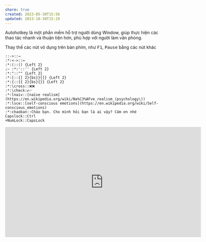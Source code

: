 ```yaml
---
share: true
created: 2023-05-30T15:56
updated: 2023-10-30T15:29
---
```


Autohotkey là một phần mềm hỗ trợ người dùng Window, giúp thực hiện các thao tác nhanh và thuận tiện hơn, phù hợp với người làm văn phòng.

Thay thế các nút vô dụng trên bàn phím, như <kbd>F1</kbd>, <kbd>Pause</kbd> bằng các nút khác
```
::->::→
:*:<->::↔
:*:(::() {Left 2}
;~ :*:'::'' {Left 2}
:*:"::"" {Left 2}
:*:[::{[ 2}{bs}}{]} {Left 2}
:*:{::{{ 2}{bs}{}} {Left 2}
:*:\cross::❌❌
:*:\check:✔️✅
:*:lnaiv::[naïve realism](https://en.wikipedia.org/wiki/Na%C3%AFve_realism_(psychology\))
:*:lsce::[self-conscious emotions](https://en.wikipedia.org/wiki/Self-conscious_emotions)
:*:chaoban::Chào bạn. Cho mình hỏi bạn là ai vậy? Cám ơn nhé
Capslock::Ctrl
+NumLock::CapsLock
```
<iframe id="ytplayer" type="text/html" width="640" height="360" src="https://www.youtube.com/embed/YmQPxkS3HjQ" frameborder="0"></iframe> 
